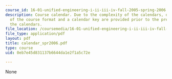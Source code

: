 ```yaml
---
course_id: 16-01-unified-engineering-i-ii-iii-iv-fall-2005-spring-2006
description: Course calendar. Due to the complexity of the calendars, detailed explanations
  of the course format and a calendar key are provided prior to the presentation of
  the calendars.
file_location: /coursemedia/16-01-unified-engineering-i-ii-iii-iv-fall-2005-spring-2006/0eb7e45d831137b6644da1e2f1a5c72e_calendar_spr2006.pdf
file_type: application/pdf
layout: pdf
title: calendar_spr2006.pdf
type: course
uid: 0eb7e45d831137b6644da1e2f1a5c72e

---
```

None